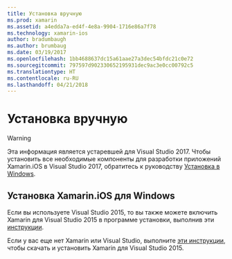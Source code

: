 ```yaml
---
title: Установка вручную
ms.prod: xamarin
ms.assetid: a4edda7a-ed4f-4e8a-9904-1716e86a7f78
ms.technology: xamarin-ios
author: bradumbaugh
ms.author: brumbaug
ms.date: 03/19/2017
ms.openlocfilehash: 1bb4688637dc15a61aae27a3dec54bfdc21c0e72
ms.sourcegitcommit: 797597d902330652195931dec9ac3e0cc00792c5
ms.translationtype: HT
ms.contentlocale: ru-RU
ms.lasthandoff: 04/21/2018
---
```

# <a name="manual-installation"></a>Установка вручную

> [!WARNING]
> Эта информация является устаревшей для Visual Studio 2017. Чтобы установить все необходимые компоненты для разработки приложений Xamarin.iOS в Visual Studio 2017, обратитесь к руководству [Установка в Windows](~/ios/get-started/installation/windows/index.md#windowsinstallation).

## <a name="install-xamarinios-for-windows"></a>Установка Xamarin.iOS для Windows

Если вы используете Visual Studio 2015, то вы также можете включить Xamarin для Visual Studio 2015 в программе установки, выполнив эти [инструкции](https://msdn.microsoft.com/en-us/library/mt488769.aspx#Anchor_4).

Если у вас еще нет Xamarin или Visual Studio, выполните [эти инструкции](https://msdn.microsoft.com/en-us/library/mt613162.aspx), чтобы скачать и установить Xamarin для Visual Studio 2015.
